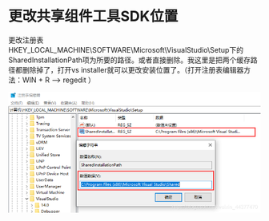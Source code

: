 # 更改共享组件工具SDK位置

更改注册表 HKEY_LOCAL_MACHINE\SOFTWARE\Microsoft\VisualStudio\Setup下的SharedInstallationPath项为所要的路径。或者直接删除。我这里是把两个缓存路径都删除掉了，打开vs installer就可以更改安装位置了。（打开注册表编辑器方法：WIN + R --> regedit ）

![1](Image/1.png)
